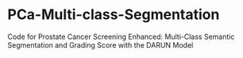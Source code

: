 # PCa-Multi-class-Segmentation
Code for Prostate Cancer Screening Enhanced: Multi-Class Semantic Segmentation and Grading Score with the DARUN Model
